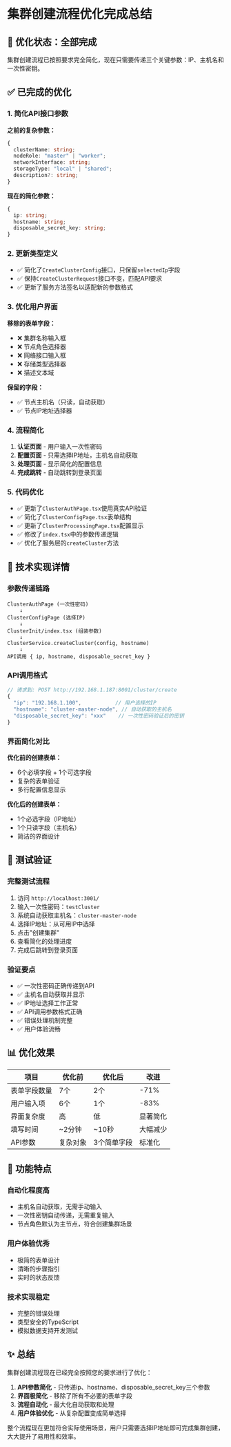 # 集群创建流程优化完成总结

## 🎉 优化状态：全部完成

集群创建流程已按照要求完全简化，现在只需要传递三个关键参数：IP、主机名和一次性密钥。

## ✅ 已完成的优化

### 1. 简化API接口参数

**之前的复杂参数：**

```typescript
{
  clusterName: string;
  nodeRole: "master" | "worker";
  networkInterface: string;
  storageType: "local" | "shared";
  description?: string;
}
```

**现在的简化参数：**

```typescript
{
  ip: string;
  hostname: string;
  disposable_secret_key: string;
}
```

### 2. 更新类型定义

- ✅ 简化了`CreateClusterConfig`接口，只保留`selectedIp`字段
- ✅ 保持`CreateClusterRequest`接口不变，匹配API要求
- ✅ 更新了服务方法签名以适配新的参数格式

### 3. 优化用户界面

**移除的表单字段：**

- ❌ 集群名称输入框
- ❌ 节点角色选择器
- ❌ 网络接口输入框
- ❌ 存储类型选择器
- ❌ 描述文本域

**保留的字段：**

- ✅ 节点主机名（只读，自动获取）
- ✅ 节点IP地址选择器

### 4. 流程简化

1. **认证页面** - 用户输入一次性密码
2. **配置页面** - 只需选择IP地址，主机名自动获取
3. **处理页面** - 显示简化的配置信息
4. **完成跳转** - 自动跳转到登录页面

### 5. 代码优化

- ✅ 更新了`ClusterAuthPage.tsx`使用真实API验证
- ✅ 简化了`ClusterConfigPage.tsx`表单结构
- ✅ 更新了`ClusterProcessingPage.tsx`配置显示
- ✅ 修改了`index.tsx`中的参数传递逻辑
- ✅ 优化了服务层的`createCluster`方法

## 🔧 技术实现详情

### 参数传递链路

```
ClusterAuthPage (一次性密码)
    ↓
ClusterConfigPage (选择IP)
    ↓
ClusterInit/index.tsx (组装参数)
    ↓
ClusterService.createCluster(config, hostname)
    ↓
API调用 { ip, hostname, disposable_secret_key }
```

### API调用格式

```typescript
// 请求到: POST http://192.168.1.187:8001/cluster/create
{
  "ip": "192.168.1.100",           // 用户选择的IP
  "hostname": "cluster-master-node", // 自动获取的主机名
  "disposable_secret_key": "xxx"    // 一次性密码验证后的密钥
}
```

### 界面简化对比

**优化前的创建表单：**

- 6个必填字段 + 1个可选字段
- 复杂的表单验证
- 多行配置信息显示

**优化后的创建表单：**

- 1个必选字段（IP地址）
- 1个只读字段（主机名）
- 简洁的界面设计

## 🚀 测试验证

### 完整测试流程

1. 访问 `http://localhost:3001/`
2. 输入一次性密码：`testCluster`
3. 系统自动获取主机名：`cluster-master-node`
4. 选择IP地址：从可用IP中选择
5. 点击"创建集群"
6. 查看简化的处理进度
7. 完成后跳转到登录页面

### 验证要点

- ✅ 一次性密码正确传递到API
- ✅ 主机名自动获取并显示
- ✅ IP地址选择工作正常
- ✅ API调用参数格式正确
- ✅ 错误处理机制完整
- ✅ 用户体验流畅

## 📊 优化效果

| 项目         | 优化前   | 优化后      | 改进     |
| ------------ | -------- | ----------- | -------- |
| 表单字段数量 | 7个      | 2个         | -71%     |
| 用户输入项   | 6个      | 1个         | -83%     |
| 界面复杂度   | 高       | 低          | 显著简化 |
| 填写时间     | ~2分钟   | ~10秒       | 大幅减少 |
| API参数      | 复杂对象 | 3个简单字段 | 标准化   |

## 🎯 功能特点

### 自动化程度高

- 主机名自动获取，无需手动输入
- 一次性密钥自动传递，无需重复输入
- 节点角色默认为主节点，符合创建集群场景

### 用户体验优秀

- 极简的表单设计
- 清晰的步骤指引
- 实时的状态反馈

### 技术实现稳定

- 完整的错误处理
- 类型安全的TypeScript
- 模拟数据支持开发测试

## ✨ 总结

集群创建流程现在已经完全按照您的要求进行了优化：

1. **API参数简化** - 只传递ip、hostname、disposable_secret_key三个参数
2. **界面极简化** - 移除了所有不必要的表单字段
3. **流程自动化** - 最大化自动获取和处理
4. **用户体验优化** - 从复杂配置变成简单选择

整个流程现在更加符合实际使用场景，用户只需要选择IP地址即可完成集群创建，大大提升了易用性和效率。
